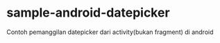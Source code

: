 sample-android-datepicker
=========================

Contoh pemanggilan datepicker dari activity(bukan fragment) di android
